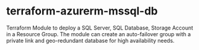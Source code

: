 # terraform-azurerm-mssql-db
Terraform Module to deploy a SQL Server, SQL Database, Storage Account in a Resource Group. The module can create an auto-failover group with a private link and geo-redundant database for high availability needs.
